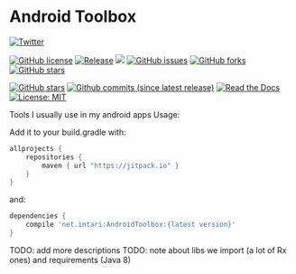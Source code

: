 # Android Toolbox

[![Twitter](https://img.shields.io/twitter/url/https/github.com/intari/AndroidToolbox.svg?style=social)](https://twitter.com/intent/tweet?text=Wow:&url=https%3A%2F%2Fgithub.com%2Fintari%2FAndroidToolbox)

[![GitHub license](https://img.shields.io/github/license/intari/AndroidToolbox.svg)](https://github.com/intari/AndroidToolbox/blob/master/LICENSE)
[![Release](https://jitpack.io/v/net.intari/AndroidToolbox.svg)](https://jitpack.io/#net.intari/AndroidToolbox)
<a href='https://travis-ci.org/intari/AndroidToolbox/builds'><img src='https://api.travis-ci.org/intari/AndroidToolbox.svg?branch=master'></a>
[![GitHub issues](https://img.shields.io/github/issues/intari/AndroidToolbox.svg)](https://github.com/intari/AndroidToolbox/issues)
[![GitHub forks](https://img.shields.io/github/forks/intari/AndroidToolbox.svg)](https://github.com/intari/AndroidToolbox/network)
[![GitHub stars](https://img.shields.io/github/stars/intari/AndroidToolbox.svg)](https://github.com/intari/AndroidToolbox/stargazers)

[![GitHub stars](https://img.shields.io/github/stars/intari/AndroidToolbox.svg)](https://github.com/intari/AndroidToolbox/stargazers)
[![Github commits (since latest release)](https://img.shields.io/github/commits-since/intari/AndroidToolbox/latest.svg)](https://github.com/intari/AndroidToolbox)
[![Read the Docs](https://img.shields.io/readthedocs/androidtoolbox.svg)](http://androidtoolbox.readthedocs.io/)
[![License: MIT](https://img.shields.io/badge/License-MIT-yellow.svg)](https://opensource.org/licenses/MIT)



Tools I usually use in my android apps
Usage:

Add it to your build.gradle with:
```gradle
allprojects {
    repositories {
        maven { url "https://jitpack.io" }
    }
}
```
and:

```gradle
dependencies {
    compile 'net.intari:AndroidToolbox:{latest version}'
}
```

TODO: add more descriptions
TODO: note about libs we import (a lot of Rx ones) and requirements (Java 8) 
